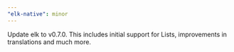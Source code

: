 ```yaml
---
"elk-native": minor
---
```


Update elk to v0.7.0. This includes initial support for Lists, improvements in translations and much more.